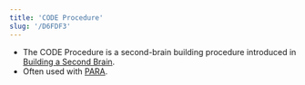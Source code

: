 ```yaml
---
title: 'CODE Procedure'
slug: '/D6FDF3'
---
```


- The CODE Procedure is a second-brain building procedure introduced in [Building a Second Brain](../Readings/Building%20a%20Second%20Brain.md).
- Often used with [PARA](PARA.md).
